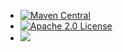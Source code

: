 - [![Maven Central](https://maven-badges.herokuapp.com/maven-central/io.spot-next/spot-framework/badge.svg)](https://maven-badges.herokuapp.com/maven-central/io.spot-next/spot-framework)
- [![Apache 2.0 License](https://img.shields.io/badge/License-Apache%202.0-blue.svg)](https://opensource.org/licenses/Apache-2.0)
- [![](https://www.buymeacoffee.com/assets/img/custom_images/white_img.png)](https://www.buymeacoffee.com/IB6c9QRXl)